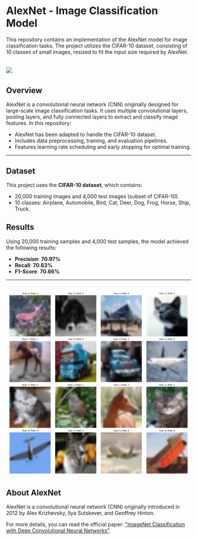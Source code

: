 # AlexNet - Image Classification Model

This repository contains an implementation of the AlexNet model for image classification tasks. The project utilizes the CIFAR-10 dataset, consisting of 10 classes of small images, resized to fit the input size required by AlexNet.

![](https://komarev.com/ghpvc/?username=LadyAmely&color=green)
---
## Overview
AlexNet is a convolutional neural network (CNN) originally designed for large-scale image classification tasks. It uses multiple convolutional layers, pooling layers, and fully connected layers to extract and classify image features. In this repository:
- AlexNet has been adapted to handle the CIFAR-10 dataset.
- Includes data preprocessing, training, and evaluation pipelines.
- Features learning rate scheduling and early stopping for optimal training.

---

## Dataset
This project uses the **CIFAR-10 dataset**, which contains:
- 20,000 training images and 4,000 test images (subset of CIFAR-10).
- 10 classes: Airplane, Automobile, Bird, Cat, Deer, Dog, Frog, Horse, Ship, Truck.

## Results
Using 20,000 training samples and 4,000 test samples, the model achieved the following results:

- **Precision**: **70.97%**
- **Recall**: **70.63%**
- **F1-Score**: **70.66%**
---
![CIFAR-10](https://github.com/LadyAmely/AlexNet-tensorflow/blob/master/plots/predictions_visualizations.png)
---
## About AlexNet
AlexNet is a convolutional neural network (CNN) originally introduced in 2012 by Alex Krizhevsky, Ilya Sutskever, and Geoffrey Hinton. 

For more details, you can read the official paper: ["ImageNet Classification with Deep Convolutional Neural Networks"](https://proceedings.neurips.cc/paper/2012/file/c399862d3b9d6b76c8436e924a68c45b-Paper.pdf).


